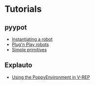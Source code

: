 # Tutorials

## pyypot
* [Instantiating a robot](http://nbviewer.ipython.org/github/pierre-rouanet/tutorials/blob/master/real_vs_simu_poppy.ipynb)
* [Plug'n Play robots](http://nbviewer.ipython.org/github/pierre-rouanet/tutorials/blob/master/Plug'n%20Play.ipynb)
* [Simple primitives](http://nbviewer.ipython.org/github/pierre-rouanet/tutorials/blob/master/simple_primitive.ipynb)

## Explauto
* [Using the PoppyEnvironment in V-REP](http://nbviewer.ipython.org/github/pierre-rouanet/tutorials/blob/master/poppy_environment_vrep.ipynb)

